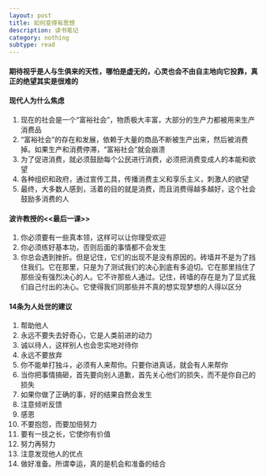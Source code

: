 ```yaml
---  
layout: post  
title: 如何变得有思想  
description: 读书笔记  
category: nothing  
subtype: read  
---  
```


#### 期待视乎是人与生俱来的天性，哪怕是虚无的，心灵也会不由自主地向它投靠，真正的绝望其实是很难的  

#### 现代人为什么焦虑
1. 现在的社会是一个“富裕社会”，物质极大丰富，大部分的生产力都被用来生产消费品 
2. “富裕社会”的存在和发展，依赖于大量的商品不断被生产出来，然后被消费掉。如果生产和消费停滞，“富裕社会”就会崩溃  
3. 为了促进消费，就必须鼓励每个公民进行消费，必须把消费变成人的本能和欲望  
4. 各种组织和政府，通过宣传工具，传播消费主义和享乐主义，刺激人的欲望  
5. 最终，大多数人感到，活着的目的就是消费，而且消费得越多越好，这个社会鼓励多消费的人  

#### 波许教授的<<最后一课>>
1. 你必须要有一些真本领，这样可以让你理受欢迎  
2. 你必须练好基本功，否则后面的事情都不会发生  
3. 你总会遇到挫折。但是记住，它们的出现不是没有原因的。砖墙并不是为了挡住我们。它在那里，只是为了测试我们的决心到底有多迫切。它在那里挡住了那些没有强烈决心的人。它不许那些人通过。记住，砖墙的存在是为了显式我们自己付出的决心。它使得我们同那些并不真的想实现梦想的人得以区分  

#### 14条为人处世的建议
1. 帮助他人  
2. 永远不要失去好奇心，它是人类前进的动力  
3. 诚以待人，这样别人也会忠实地对待你  
4. 永远不要放弃  
5. 你不能单打独斗，必须有人来帮你。只要你进真话，就会有人来帮你  
6. 当你把事情搞砸，首先要向别人道歉，首先关心他们的损失，而不是你自己的损失  
7. 如果你做了正确的事，好的结果自然会发生  
8. 注意倾听反馈  
9. 感恩  
10. 不要抱怨，而要加倍努力  
11. 要有一技之长，它使你有价值  
12. 努力再努力  
13. 注意发现他人的优点  
14. 做好准备。所谓幸运，真的是机会和准备的结合  


